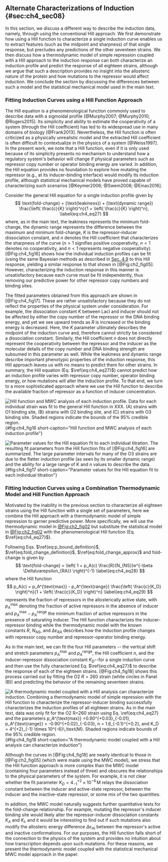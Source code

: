 ## Alternate Characterizations of Induction {#sec:ch4_sec08}

In this section, we discuss a different way to describe the induction data,
namely, through using the conventional Hill approach. We first demonstrate how
using a Hill function to characterize a single induction curve enables us to
extract features (such as the midpoint and sharpness) of that single response,
but precludes any predictions of the other seventeen strains. We then discuss
how a thermodynamic model of simple repression coupled with a Hill approach to
the induction response can both characterize an induction profile and predict
the response of all eighteen strains, although we argue that such a description
provides no insight into the allosteric nature of the protein and how mutations
to the repressor would affect induction. We conclude the section by discussing
the differences between such a model and the statistical mechanical model used
in the main text.

### Fitting Induction Curves using a Hill Function Approach

The Hill equation is a phenomenological function commonly used to describe data
with a sigmoidal profile [@Murphy2007; @Murphy2010; @Rogers2015]. Its simplicity
and ability to estimate the cooperativity of a system (through the Hill
coefficient) has led to its widespread use in many domains of biology
[@Frank2013]. Nevertheless, the Hill function is often criticized as a
physically unrealistic model and the extracted Hill coefficient is often
difficult to contextualize in the physics of a system [@Weiss1997]. In the
present work, we note that a Hill function, even if it is only used because of
its simplicity presents no mechanism to understand how a regulatory system's
behavior will change if physical parameters such as repressor copy number or
operator binding energy are varied. In addition, the Hill equation provides no
foundation to explore how mutating the repressor (e.g., at its inducer-binding
interface) would modify its induction profile, although statistical mechanical
models have proved capable of characterizing such scenarios [@Keymer2006;
@Swem2008; @Einav2016].

Consider the general Hill equation for a single induction profile given
by 
$$
\text{fold-change} = (\text{leakiness}) + (\text{dynamic range}) 
\frac{\left( \frac{c}{K} \right)^n}{1 + \left( \frac{c}{K} \right)^n},
\label{eq:ch4_eq27}
$$
where, as in the main text, the leakiness represents the minimum fold-change,
the dynamic range represents the difference between the maximum and minimum
fold-change, $K$ is the repressor-inducer dissociation constant, and $n$ denotes
the Hill coefficient that characterizes the sharpness of the curve ($n > 1$
signifies positive cooperativity, $n = 1$ denotes no cooperativity, and $n < 1$
represents negative cooperativity). [@Fig:ch4_fig16] shows how the individual
induction profiles can be fit (using the same Bayesian methods as described in
[Sec. 4.9](#sec:ch4_sec09) to this Hill response, yielding a similar response to
that shown in [@Fig:ch2_fig05]. However, characterizing the induction response
in this manner is unsatisfactory because each curve must be fit independently,
thus removing our predictive power for other repressor copy numbers and binding
sites.

The fitted parameters obtained from this approach are shown in [@Fig:ch4_fig17].
These are rather unsatisfactory because they do not reflect the properties of
the physical system under consideration. For example, the dissociation constant
$K$ between LacI and inducer should not be affected by either the copy number of
the repressor or the DNA binding energy, and yet we see upward trends as $R$ is
increased or the binding energy is decreased. Here, the $K$ parameter ultimately
describes the midpoint of the induction curve and, therefore cannot strictly be
considered a dissociation constant. Similarly, the Hill coefficient $n$ does not
directly represent the cooperativity between the repressor and the inducer as
the molecular details of the copy number and DNA binding strength are subsumed
in this parameter as well. While the leakiness and dynamic range describe
important phenotypic properties of the induction response, this Hill approach
leaves us with no means to predict them for other strains. In summary, the Hill
equation (Eq. $\ref{eq:ch4_eq27}$) cannot predict how an induction profile
varies with repressor copy number, operator binding energy, or how mutations
will alter the induction profile. To that end, we turn to a more sophisticated
approach where we use the Hill function to describe the available fraction of
repressor as a function of inducer concentration.

![**Hill function and MWC analysis of each induction profile.** Data for each
individual strain was fit to the general Hill function in XXX. (A) strains with
O1 binding site, (B) strains with O2 binding site, and (C) strains with O3
binding site. Shaded regions indicate the bounds of the 95\% credible
region.](ch4_fig16){#fig:ch4_fig16 short-caption="Hill function and MWC analysis
of each induction profile"}

![**Parameter values for the Hill equation fit to each individual titration.**
The resulting fit parameters from the Hill function fits of [@Fig:ch4_fig16] are
summarized. The large parameter intervals for many of the O3 strains are due to
the flatter induction profile (as seen by its smaller dynamic range) and the
ability for a large range of $K$ and $n$ values to describe the
data.](ch4_fig17){#fig:ch4_fig17 short-caption="Parameter values for the Hill
equation fit to each individual titration"}

### Fitting Induction Curves using a Combination Thermodynamic Model and Hill Function Approach

Motivated by the inability in the previous section to characterize all eighteen
strains using the Hill function with a single set of parameters, here we combine
the Hill approach with a thermodynamic model of simple repression to garner
predictive power. More specifically, we will use the thermodynamic model in
[@Fig:ch2_fig02](A) but substitute the statistical model in  [@Fig:ch2_fig02](B)
with the phenomenological Hill function (Eq. $\ref{eq:ch4_eq27}$).

Following Eqs. $\ref{eq:p_bound_definition}$, $\ref{eq:fold_change_definition}$,
$\ref{eq:fold_change_approx}$ and fold-change is given by
$$
\text{fold-change} = \left( 1 + p_A(c) \frac{R}{N_{NS}}e^{-\beta
\Delta\varepsilon_{RA}} \right)^{-1}
\label{eq:ch4_eq28}
$$
where the Hill function
$$
p_A(c) = p_A^{\text{max}} - p_A^{\text{range}}
\frac{\left( \frac{c}{K_D} \right)^n}{1 + \left( \frac{c}{K_D} \right)^n}
\label{eq:ch4_eq29}
$$
represents the fraction of repressors in the allosterically active state, with
$p_A^{\text{max}}$ denoting the fraction of active repressors in the absence of
inducer and $p_A^{\text{max}} - p_A^{\text{range}}$ the minimum fraction of
active repressors in the presence of saturating inducer. The Hill function
characterizes the inducer-repressor binding while the thermodynamic model with
the known constants $R$, $N_{NS}$, and $\Delta\varepsilon_{RA}$ describes how
the induction profile changes with repressor copy number and repressor-operator
binding energy.

As in the main text, we can fit the four Hill parameters -- the vertical shift
and stretch parameters $p_A^{\text{max}}$ and $p_A^{\text{range}}$, the Hill
coefficient $n$, and the inducer-repressor dissociation constant $K_D$--for a
single induction curve and then use the fully characterized Eq.
$\ref{eq:ch4_eq27}$ to describe the response of each of the eighteen strains.
[@Fig:ch4_fig18] shows this process carried out by fitting the O2 $R=260$ strain
(white circles in Panel (B)) and predicting the behavior of the remaining
seventeen strains.

![**A thermodynamic model coupled with a Hill analysis can characterize
induction.** Combining a thermodynamic model of simple repression with the Hill
function to characterize the repressor-inducer binding successfully
characterizes the induction profiles of all eighteen strains. As in the main
text, data was only fit for the O2 $R=260$ strain using Eq. $\ref{eq:ch4_eq27}$
and the parameters $p_A^{\text{max}} =0.90^{+0.03}_{-0.01}$, $p_A^{\text{range}}
= -0.90^{+0.02}_{-0.03}$, $n = 1.6_{-0.1}^{+0.2}$, and $K_D = 4^{+2}_{-1} \times
10^{-6}\,\text{M}$. Shaded regions indicate bounds of the 95% credible
region.](ch4_fig18){#fig:ch4_fig18 short-caption="A thermodynamic model coupled
with a Hill analysis can characterize induction"}

Although the curves in [@Fig:ch4_fig18] are nearly identical to those in
[@Fig:ch2_fig05] (which were made using the MWC model), we stress that the Hill
function approach is more complex than the MWC model (containing four parameters
instead of three) and obscures the relationships to the physical parameters of
the system. For example, it is not clear whether the fit parameter $K_D =
4^{+2}_{-1} \times 10^{-6}\,\text{M}$ relays the dissociation constant between
the inducer and active-state repressor, between the inducer and the
inactive-state repressor, or some mix of the two quantities.

In addition, the MWC model naturally suggests further quantitative tests for the
fold-change relationship. For example, mutating the repressor's inducer binding
site would likely alter the repressor-inducer dissociation constants $K_A$ and
$K_I$, and it would be interesting to find out if such mutations also modify the
allosteric energy difference $\Delta\varepsilon_{AI}$ between the repressor's
active and inactive conformations. For our purposes, the Hill function falls
short of the connection to the physics of the system and provides no intuition
about how transcription depends upon such mutations. For these reasons, we
present the thermodynamic model coupled with the statistical mechanical MWC
model approach in the paper.
